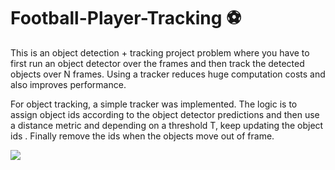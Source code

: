 # Football-Player-Tracking ⚽

This is an object detection + tracking project problem where you have to first run an object detector over the frames and then track the detected objects over N frames.
Using a tracker reduces huge computation costs and also improves performance.

For object tracking, a simple tracker was implemented. The logic is to assign object ids according to the object detector predictions and then use a distance metric and 
depending on a threshold T, keep updating the object ids . Finally remove the ids when the objects move out of frame.


![](image.png)
